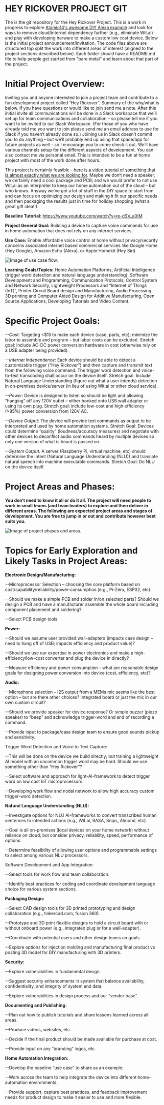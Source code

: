 # HEY RICKOVER PROJECT GIT

The is the git repository for the Hey Rickover Project. This is a work in progress to explore [Atomic14's awesome DIY Alexa example](https://github.com/atomic14/diy-alexa) and look for ways to remove cloud/internet dependency further (e.g., eliminate Wit.ai) and play with developing harware to make a custom low cost device. Below is the initial project announcement/invitation. The code files above are structured top split the work into different areas of interest (aligned to the project sections described below). Each folder should have a README.md file to help people get started from "bare metal" and learn about that part of the project.  

# Initial Project Overview:

Inviting you and anyone interested to join a project team and contribute to a fun development project called “Hey Rickover”.  Summary of the why/what is below. If you have questions or would like to join send me a note.  After this initial invite all communications will be done in a Slack workspace that we’ll set up for team communications and collaboration – so please tell me if you want to be invited to our Slack Workspace. (For those of you who have already told me you want to join please send me an email address to use for Slack if you haven’t already done so.) Joining us in Slack doesn’t commit you to do anything – but we’ll probably end up using that space/app for future projects as well – so I encourage you to come check it out.  We’ll have various channels setup for the different aspects of development. You can also contact me via personal email.  This is intended to be a fun at home project with most of the work done after hours.

This project is certainly feasible – [here is a video tutorial of something that is almost exactly what we are looking for](https://github.com/atomic14/diy-alexa).  Maybe we don’t need a speaker; we certainly need a cool package and PCB; and we would prefer to not use Wit.ai as an interpreter to keep our home automation out of the cloud – but who knows.  Anyway we’ve got a lot of stuff in the DIY space to start from and can focus on optimizing our design and making it fit our specific needs and then packaging the results just in time for holiday shopping (what a great gift idea!!).   

**Baseline Tutorial:** https://www.youtube.com/watch?v=re-dSV_a0tM

**Project General Goal:**  Building a device to capture voice commands for use in home automation that does not rely on any internet services.

**Use Case:** Enable affordable voice control at home without privacy/security concerns associated internet based commercial services like Google Home (Hey Google), Amazon Echo (Alexa), or Apple Homekit (Hey Siri).

![Image of use case flow](cartoon-flow.png "Image of use case flow").

**Learning Goals/Topics:** Home Automation Platforms, Artificial Intelligence (trigger word detection and natural language understanding), Software Development and Programming, Communication Protocols, Control System and Network Security, Lightweight Processors and “Internet of Things (IoT)”, Printer Circuit Board design and Manufacturing, Audio Processing, 3D printing and Computer Aided Design for Additive Manufacturing, Open Source Applications, Developing Tutorials and Video Content.

# Specific Project Goals:

*--Cost:* Targeting <$15 to make each device (case, parts, etc); minimize the labor to assemble and program – but labor costs can be excluded.  Stretch goal: Include AC-DC power conversion hardware in cost (otherwise rely on a USB adapter being provided).

*--Internet Independence:*  Each device should be able to detect a customizable trigger (“Hey Rickover”) and then capture and transmit text from the following voice command.  The trigger word detection and voice-to-text transcoding shall occur on the device itself. Stretch goal: Include Natural Language Understanding (figure out what a user intends) detection in on-premises device/server (in lieu of using Wit.ai or other cloud service).

*--Power:* Device is designed to listen so should be light and allowing “hanging” off any 120V outlet – either hooked onto USB wall adapter or using its own plug.  Stretch goal: include low-cost and high efficiency (>85%) power conversion from 120V AC.

*--Device Output:* The device will provide text commands as output to be interpreted and used by home automation systems.  Stretch Goal: Devices could determine “quality” (loudness/accuracy measures) and negotiate with other devices to deconflict audio commands heard by multiple devices so only one version of what is heard is passed on.

*--System Output:* A server (Raspberry Pi, virtual machine, etc) should determine the intent (Natural Language Understanding (NLU)) and translate natural speech into machine executable commands. Stretch Goal:  Do NLU on the device itself.

# Project Areas and Phases:
**You don’t need to know it all or do it all.  The project will need people to work in small teams (and team leaders) to explore and then deliver in different areas.  The following are expected project areas and stages of development.  You are free to jump in or out and contribute however best suits you.**

![Image of project phases and areas](project-areas.png "Image of project phases and areas").

# Topics for Early Exploration and Likely Tasks in Project Areas:

**Electronic Design/Manufacturing:** 

--Microprocessor Selection – choosing the core platform based on cost/capability/reliability/power-consumption (e.g., Pi-Zero, ESP32, etc).

--Should we make a simple PCB and solder in/on selected parts?  Should we design a PCB and have a manufacturer assemble the whole board including component placement and soldering?

--Select PCB design tools

**Power:**

--Should we assume user provided wall-adapters (impacts case design – need to hang off of USB; impacts efficiency and product value)?

--Should we use our expertise in power electronics and make a high-efficiency/low-cost converter and plug the device in directly?

--Measure efficiency and power consumption – what are reasonable design goals for designing power conversion into device (cost, efficiency, etc)?

**Audio:**

--Microphone selection – I2S output from a MEMs mic seems like the best option – but are there other choices? Integrated board or just the mic in our own custom circuit?

--Should we provide speaker for device response?  Or simple buzzer (piezo speaker) to “beep” and acknowledge trigger-word and end of recording a command.

--Provide input to package/case design team to ensure good sounds pickup and sensitivity.

Trigger Word Detection and Voice to Text Capture:

--This will be done on the device we build directly; but training a lightweight AI model with an uncommon trigger word may be hard.  Should we use something other than “Hey Rickover”?

--Select software and approach for light-AI-framework to detect trigger word on low cost IoT microprocessors.

--Developing work flow and nodal network to allow high accuracy custom trigger-word detection.

**Natural Language Understanding (NLU):**

--Investigate options for NLU AI-frameworks to convert transcribed human sentences to intended actions (e.g., Wit.ai, RASA, Snips, Almond, etc).

--Goal is all on-premises (local devices on your home network) without reliance on cloud; but consider privacy, reliability, speed, performance of options.

--Determine feasibility of allowing user options and programmable settings to select among various NLU processors.

Software Development and App Integration:

--Select tools for work flow and team collaboration.

--Identify best practices for coding and coordinate development language choice for various system sections.

**Packaging Design:**

--Select CAD design tools for 3D printed prototyping and design collaboration (e.g., tinkercad.com, fusion 360).

--Prototype and 3D print flexible designs to hold a circuit board with or without onboard power (e.g., integrated plug or for a wall-adapter).

--Coordinate with potential users and other design teams on goals.

--Explore options for injection molding and manufacturing final product vs posting 3D model for DIY manufacturing with 3D printers.

**Security:**

--Explore vulnerabilities in fundamental design.

--Suggest security enhancements in system that balance availability, confidentiality, and integrity of system and data.

--Explore vulnerabilities in design process and our “vendor base”.

**Documenting and Publishing:**

--Plan out how to publish tutorials and share lessons learned across all areas.

--Produce videos, websites, etc.

--Decide if the final product should be made available for purchase at cost.

--Provide input on any “branding” logos, etc.

**Home Automation Integration:**

--Develop the baseline “use case” to share as an example.

--Work across the team to help integrate the device into different home-automation environments.

--Provide support, capture best practices, and feedback improvement needs for product design to make it easier to use and more flexible.
